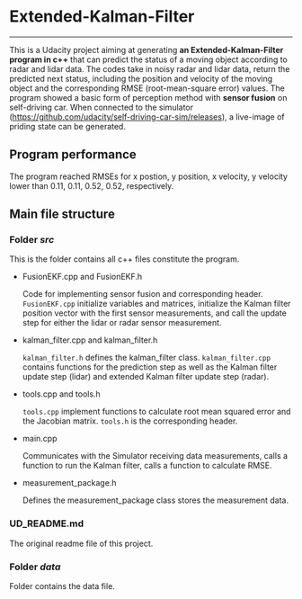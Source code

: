 # Extended-Kalman-Filter
----
This is a Udacity project aiming at generating **an Extended-Kalman-Filter program in c++** that can predict the status of a moving object according to
radar and lidar data. The codes take in noisy radar and lidar data, return the predicted next status, including the position and velocity of the moving object and the corresponding RMSE (root-mean-square error) values. The program showed a basic form of perception method with **sensor fusion** on self-driving car. When connected to the simulator (https://github.com/udacity/self-driving-car-sim/releases), a live-image of priding state can be generated.


## Program performance
The program reached RMSEs for x postion, y position, x velocity, y velocity lower than 0.11, 0.11, 0.52, 0.52, respectively.
 
 ## Main file structure
 
 ### Folder *src*
 
 This is the folder contains all c++ files constitute the program.
 
 - FusionEKF.cpp and FusionEKF.h
   
   Code for implementing sensor fusion and corresponding header. `FusionEKF.cpp` initialize variables and matrices, initialize the Kalman filter position vector with the first sensor measurements, and call the update step for either the lidar or radar sensor measurement.
   
 - kalman_filter.cpp and kalman_filter.h
 
    `kalman_filter.h` defines the kalman_filter class. `kalman_filter.cpp` contains functions for the prediction step as well as the Kalman filter update step (lidar) and extended Kalman filter update step (radar).
 
 - tools.cpp and tools.h 
 
    `tools.cpp` implement functions to calculate root mean squared error and the Jacobian matrix. `tools.h` is the corresponding header.
    
 - main.cpp 
 
   Communicates with the Simulator receiving data measurements, calls a function to run the Kalman filter, calls a function to calculate RMSE.
   
 - measurement_package.h
 
    Defines the measurement_package class stores the measurement data.
 
 
### UD_README.md
 
 The original readme file of this project.
 
### Folder *data*

  Folder contains the data file.
 
